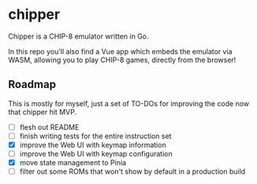 
# chipper

Chipper is a CHIP-8 emulator written in Go. 

In this repo you'll also find a Vue app which embeds the emulator via WASM, allowing you to play CHIP-8 games, directly from the browser!

## Roadmap 

This is mostly for myself, just a set of TO-DOs for improving the code now that chipper hit MVP.

- [ ] flesh out README
- [ ] finish writing tests for the entire instruction set
- [x] improve the Web UI with keymap information
- [ ] improve the Web UI with keymap configuration
- [x] move state management to Pinia 
- [ ] filter out some ROMs that won't show by default in a production build
